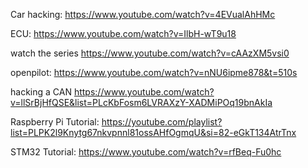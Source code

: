Car hacking:
https://www.youtube.com/watch?v=4EVualAhHMc

ECU:
https://www.youtube.com/watch?v=IlbH-wT9u18

watch the series 
https://www.youtube.com/watch?v=cAAzXM5vsi0

openpilot:
https://www.youtube.com/watch?v=nNU6ipme878&t=510s

hacking a CAN
https://www.youtube.com/watch?v=llSrBjHfQSE&list=PLcKbFosm6LVRAXzY-XADMiPOq19bnAkIa

Raspberry Pi Tutorial:
https://youtube.com/playlist?list=PLPK2l9Knytg67nkvpnnl81ossAHfOgmqU&si=82-eGkT134AtrTnx

STM32 Tutorial:
https://www.youtube.com/watch?v=rfBeq-Fu0hc